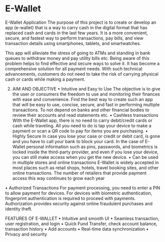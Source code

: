 # E-Wallet
E-Wallet Application
The purpose of this project is to create or develop an app (e-wallet) that is a way to carry cash in the digital format that has replaced cash and cards in the last few years. It is a more convenient, secure, and fastest way to perform transactions, pay bills, and view transaction details using smartphones, tablets, and smartwatches. 

This app will alleviate the stress of going to ATMs and standing in bank queues to withdraw money and pay utility bills etc. Being aware of this problem helps to find effective and secure ways to solve it. It has become a comprehensive solution for all payment needs. With such technical advancements, customers do not need to take the risk of carrying physical cash or cards while making a payment.

2.	AIM AND OBJECTIVE
•	Intuitive and Easy to Use
The objective is to give the user or consumers the freedom to use and monitoring their finances with ease and convenience. Find the best way to create such an app that will be easy to use, concise, secure, and fast in performing multiple transactions.
To not depend on banks and other financial bodies to review their accounts and read statements etc.
•	Cashless transactions
With the E-Wallet app, there is no need to carry debit/credit cards or cash while traveling. All you need to do is tap your device to make a payment or scan a QR code to pay for items you are purchasing. 
•	 Highly Secure
In case you lose your case or credit or debit card, is gone and you have to call your bank to block your card.  In the case of E-Wallet personal information such as pins, passwords, and biometrics is locked inside the third-party provider, and even if you lose your device, you can still make access when you get the new device. 
•	Can be used in multiple stores and online transactions
E-Wallet is widely accepted in most places such as retail shops, hotels, travel booking sites, and other online transactions. The number of retailers that provide payment access this way continues to grow each year 

•	Authorized Transactions
For payment processing, you need to enter a PIN to allow payment for devices. For devices with biometric authentication, fingerprint authentication is required to proceed with payments. Authorization provides security against online fraudulent purchases and identity theft.

FEATURES OF E-WALLET
•	Intuitive and smooth UI
•	Seamless transaction, user registration, and login
•	Quick Fund Transfer, check account balance, transaction history 
•	Add accounts
•	Real-time data synchronization 
•	Privacy and security

